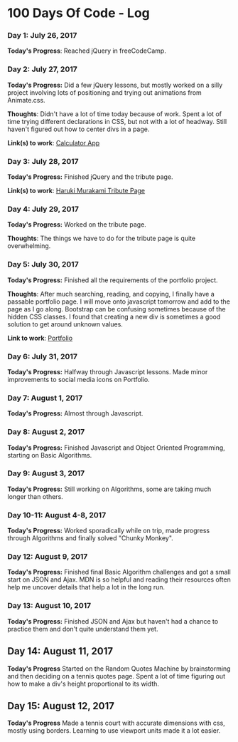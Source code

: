 # 100 Days Of Code - Log

### Day 1: July 26, 2017

**Today's Progress**: Reached jQuery in freeCodeCamp. 

### Day 2: July 27, 2017

**Today's Progress:** Did a few jQuery lessons, but mostly worked on a silly project involving lots of positioning and trying out animations from Animate.css.

**Thoughts**: Didn't have a lot of time today because of work. Spent a lot of time trying different declarations in CSS, but not with a lot of headway. Still haven't figured out how to center divs in a page.

**Link(s) to work**: [Calculator App](http://www.example.com)

### Day 3: July 28, 2017

**Today's Progress:** Finished jQuery and the tribute page.

**Link(s) to work**: [Haruki Murakami Tribute Page](http://yu2.github.io/tribute.html)

### Day 4: July 29, 2017

**Today's Progress:** Worked on the tribute page.

**Thoughts**: The things we have to do for the tribute page is quite overwhelming.

### Day 5: July 30, 2017

**Today's Progress:** Finished all the requirements of the portfolio project.

**Thoughts**: After much searching, reading, and copying, I finally have a passable portfolio page. I will move onto javascript tomorrow and add to the page as I go along. Bootstrap can be confusing sometimes because of the hidden CSS classes. I found that creating a new div is sometimes a good solution to get around unknown values. 

**Link to work**: [Portfolio](http://yu2.github.io/portfolio/portfolio.html)

### Day 6: July 31, 2017

**Today's Progress:** Halfway through Javascript lessons. Made minor improvements to social media icons on Portfolio.

### Day 7: August 1, 2017

**Today's Progress:** Almost through Javascript.

### Day 8: August 2, 2017

**Today's Progress:** Finished Javascript and Object Oriented Programming, starting on Basic Algorithms.

### Day 9: August 3, 2017

**Today's Progress:** Still working on Algorithms, some are taking much longer than others.

### Day 10-11: August 4-8, 2017

**Today's Progress:** Worked sporadically while on trip, made progress through Algorithms and finally solved "Chunky Monkey".

### Day 12: August 9, 2017

**Today's Progress:** Finished final Basic Algorithm challenges and got a small start on JSON and Ajax. MDN is so helpful and reading their resources often help me uncover details that help a lot in the long run.

### Day 13: August 10, 2017

**Today's Progress:** Finished JSON and Ajax but haven't had a chance to practice them and don't quite understand them yet.

## Day 14: August 11, 2017

**Today's Progress** Started on the Random Quotes Machine by brainstorming and then deciding on a tennis quotes page. Spent a lot of time figuring out how to make a div's height proportional to its width.

## Day 15: August 12, 2017

**Today's Progress** Made a tennis court with accurate dimensions with css, mostly using borders. Learning to use viewport units made it a lot easier. 


